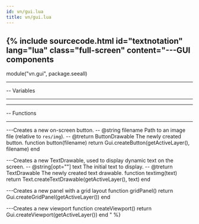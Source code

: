 ```yaml
---
id: vn/gui.lua
title: vn/gui.lua
---
```


<!--excerpt-->

{% include sourcecode.html id="textnotation" lang="lua" class="full-screen" content="---GUI components
--
module(\"vn.gui\", package.seeall)

-- ----------------------------------------------------------------------------
--  Variables
-- ----------------------------------------------------------------------------

-- ----------------------------------------------------------------------------
--  Functions
-- ----------------------------------------------------------------------------

---Creates a new on-screen button.
-- @string filename Path to an image file (relative to <code>res/img</code>).
-- @treturn ButtonDrawable The newly created button.
function button(filename)
    return Gui.createButton(getActiveLayer(), filename)
end

---Creates a new TextDrawable, used to display dynamic text on the screen.
-- @string[opt=\"\"] text The initial text to display.
-- @treturn TextDrawable The newly created text drawable.
function textimg(text)
    return Text.createTextDrawable(getActiveLayer(), text)
end

---Creates a new panel with a grid layout
function gridPanel()
    return Gui.createGridPanel(getActiveLayer())
end

---Creates a new viewport
function createViewport()
    return Gui.createViewport(getActiveLayer())
end
" %}
                